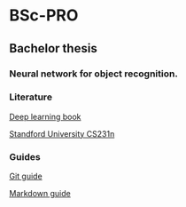 # BSc-PRO

## Bachelor thesis

### Neural network for object recognition.

### Literature

[Deep learning book](https://www.deeplearningbook.org/)

[Standford University CS231n](http://cs231n.stanford.edu/)

### Guides

[Git guide](http://rogerdudler.github.io/git-guide/)

[Markdown guide](https://help.github.com/articles/basic-writing-and-formatting-syntax/)
